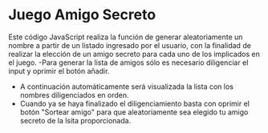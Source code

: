 # Juego Amigo Secreto

Este código JavaScript realiza la función de generar aleatoriamente un nombre a partir de un listado ingresado por el usuario, con la finalidad de realizar la elección de un amigo secreto para cada uno de los implicados en el juego.
-Para generar la lista de amigos sólo es necesario diligenciar el input y oprimir el botón añadir.
- A continuación automáticamente será visualizada la lista con los nombres diligenciados en orden.
- Cuando ya se haya finalizado el diligenciamiento basta con oprimir el botón "Sortear amigo" para que aleatoriamente sea elegido tu amigo secreto de la lsita proporcionada.

